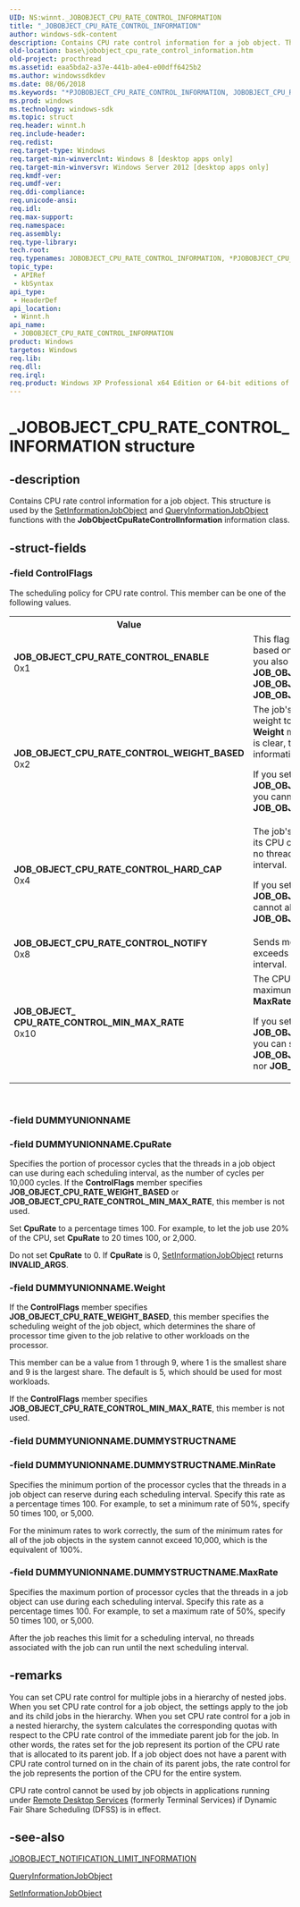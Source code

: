 ```yaml
---
UID: NS:winnt._JOBOBJECT_CPU_RATE_CONTROL_INFORMATION
title: "_JOBOBJECT_CPU_RATE_CONTROL_INFORMATION"
author: windows-sdk-content
description: Contains CPU rate control information for a job object. This structure is used by the SetInformationJobObject and QueryInformationJobObject functions with the JobObjectCpuRateControlInformation information class.
old-location: base\jobobject_cpu_rate_control_information.htm
old-project: procthread
ms.assetid: eaa5bda2-a37e-441b-a0e4-e00dff6425b2
ms.author: windowssdkdev
ms.date: 08/06/2018
ms.keywords: "*PJOBOBJECT_CPU_RATE_CONTROL_INFORMATION, JOBOBJECT_CPU_RATE_CONTROL_INFORMATION, JOBOBJECT_CPU_RATE_CONTROL_INFORMATION structure, JOB_OBJECT_ CPU_RATE_CONTROL_MIN_MAX_RATE, JOB_OBJECT_CPU_RATE_CONTROL_ENABLE, JOB_OBJECT_CPU_RATE_CONTROL_HARD_CAP, JOB_OBJECT_CPU_RATE_CONTROL_NOTIFY, JOB_OBJECT_CPU_RATE_CONTROL_WEIGHT_BASED, PJOBOBJECT_CPU_RATE_CONTROL_INFORMATION, PJOBOBJECT_CPU_RATE_CONTROL_INFORMATION structure pointer, _JOBOBJECT_CPU_RATE_CONTROL_INFORMATION, base.jobobject_cpu_rate_control_information, winnt/JOBOBJECT_CPU_RATE_CONTROL_INFORMATION, winnt/PJOBOBJECT_CPU_RATE_CONTROL_INFORMATION"
ms.prod: windows
ms.technology: windows-sdk
ms.topic: struct
req.header: winnt.h
req.include-header: 
req.redist: 
req.target-type: Windows
req.target-min-winverclnt: Windows 8 [desktop apps only]
req.target-min-winversvr: Windows Server 2012 [desktop apps only]
req.kmdf-ver: 
req.umdf-ver: 
req.ddi-compliance: 
req.unicode-ansi: 
req.idl: 
req.max-support: 
req.namespace: 
req.assembly: 
req.type-library: 
tech.root: 
req.typenames: JOBOBJECT_CPU_RATE_CONTROL_INFORMATION, *PJOBOBJECT_CPU_RATE_CONTROL_INFORMATION
topic_type:
 - APIRef
 - kbSyntax
api_type:
 - HeaderDef
api_location:
 - Winnt.h
api_name:
 - JOBOBJECT_CPU_RATE_CONTROL_INFORMATION
product: Windows
targetos: Windows
req.lib: 
req.dll: 
req.irql: 
req.product: Windows XP Professional x64 Edition or 64-bit editions of     Windows Server 2003
---
```


# _JOBOBJECT_CPU_RATE_CONTROL_INFORMATION structure


## -description


Contains CPU rate control information for a job object. This structure is used by the <a href="https://msdn.microsoft.com/46f7c579-e8d3-4434-a6ce-56573cd84387">SetInformationJobObject</a> and <a href="https://msdn.microsoft.com/d843d578-fd67-4708-959f-00245ff70ec6">QueryInformationJobObject</a> functions with the <b>JobObjectCpuRateControlInformation</b> information class.


## -struct-fields




### -field ControlFlags

The scheduling policy for CPU rate control. This member can be one of the following values.

<table>
<tr>
<th>Value</th>
<th>Meaning</th>
</tr>
<tr>
<td width="40%"><a id="JOB_OBJECT_CPU_RATE_CONTROL_ENABLE"></a><a id="job_object_cpu_rate_control_enable"></a><dl>
<dt><b>JOB_OBJECT_CPU_RATE_CONTROL_ENABLE</b></dt>
<dt>0x1</dt>
</dl>
</td>
<td width="60%">
This flag enables the job's CPU rate to be controlled based on weight or hard cap. You must set this value if you also set <b>JOB_OBJECT_CPU_RATE_CONTROL_WEIGHT_BASED</b>,   <b>JOB_OBJECT_CPU_RATE_CONTROL_HARD_CAP</b>, or <b>JOB_OBJECT_CPU_RATE_CONTROL_MIN_MAX_RATE</b>.

</td>
</tr>
<tr>
<td width="40%"><a id="JOB_OBJECT_CPU_RATE_CONTROL_WEIGHT_BASED"></a><a id="job_object_cpu_rate_control_weight_based"></a><dl>
<dt><b>JOB_OBJECT_CPU_RATE_CONTROL_WEIGHT_BASED</b></dt>
<dt>0x2</dt>
</dl>
</td>
<td width="60%">
The job's CPU rate is calculated based on its relative weight to the weight of other jobs. If this flag is set, the <b>Weight</b> member contains more information. If this flag is clear, the <b>CpuRate</b> member contains more information.

If you set <b>JOB_OBJECT_CPU_RATE_CONTROL_WEIGHT_BASED</b>, you cannot also set <b>JOB_OBJECT_CPU_RATE_CONTROL_MIN_MAX_RATE</b>.

</td>
</tr>
<tr>
<td width="40%"><a id="JOB_OBJECT_CPU_RATE_CONTROL_HARD_CAP"></a><a id="job_object_cpu_rate_control_hard_cap"></a><dl>
<dt><b>JOB_OBJECT_CPU_RATE_CONTROL_HARD_CAP</b></dt>
<dt>0x4</dt>
</dl>
</td>
<td width="60%">
The job's CPU rate is a hard limit. After the job reaches its CPU cycle limit for the current scheduling interval, no threads associated with the job will run until the next interval. 

If you set <b>JOB_OBJECT_CPU_RATE_CONTROL_HARD_CAP</b>, you cannot also set <b>JOB_OBJECT_CPU_RATE_CONTROL_MIN_MAX_RATE</b>.

</td>
</tr>
<tr>
<td width="40%"><a id="JOB_OBJECT_CPU_RATE_CONTROL_NOTIFY"></a><a id="job_object_cpu_rate_control_notify"></a><dl>
<dt><b>JOB_OBJECT_CPU_RATE_CONTROL_NOTIFY</b></dt>
<dt>0x8</dt>
</dl>
</td>
<td width="60%">
Sends messages when the CPU rate for the job exceeds the rate limits for the job during the tolerance interval.

</td>
</tr>
<tr>
<td width="40%"><a id="JOB_OBJECT__CPU_RATE_CONTROL_MIN_MAX_RATE"></a><a id="job_object__cpu_rate_control_min_max_rate"></a><dl>
<dt><b>JOB_OBJECT_ CPU_RATE_CONTROL_MIN_MAX_RATE</b></dt>
<dt>0x10</dt>
</dl>
</td>
<td width="60%">
The CPU rate for the job is limited by minimum and maximum rates that you specify in the <b>MinRate</b> and <b>MaxRate</b> members.

If you set <b>JOB_OBJECT_CPU_RATE_CONTROL_MIN_MAX_RATE</b>, you can set neither  <b>JOB_OBJECT_CPU_RATE_CONTROL_WEIGHT_BASED</b> nor <b>JOB_OBJECT_CPU_RATE_CONTROL_HARD_CAP</b>.

</td>
</tr>
</table>
 


### -field DUMMYUNIONNAME

 


### -field DUMMYUNIONNAME.CpuRate

Specifies the portion of processor cycles that the threads in a job object can use during each scheduling interval, as the number of cycles per 10,000 cycles. If the <b>ControlFlags</b> member specifies <b>JOB_OBJECT_CPU_RATE_WEIGHT_BASED</b> or <b>JOB_OBJECT_CPU_RATE_CONTROL_MIN_MAX_RATE</b>, this member is not used.

Set <b>CpuRate</b> to a percentage times 100. For example, to let the job use 20% of the CPU, set <b>CpuRate</b> to 20 times 100, or 2,000.

Do not set <b>CpuRate</b> to 0. If <b>CpuRate</b> is 0,  <a href="https://msdn.microsoft.com/46f7c579-e8d3-4434-a6ce-56573cd84387">SetInformationJobObject</a> returns <b>INVALID_ARGS</b>.


### -field DUMMYUNIONNAME.Weight

If the <b>ControlFlags</b> member specifies <b>JOB_OBJECT_CPU_RATE_WEIGHT_BASED</b>, this member specifies the scheduling weight of the job object, which determines the share of processor time given to the job relative to other workloads on the processor. 

This member can be a value from 1 through 9, where 1 is the smallest share and 9 is the largest share. The default is 5, which should be used for most workloads.  

If the <b>ControlFlags</b> member specifies <b>JOB_OBJECT_CPU_RATE_CONTROL_MIN_MAX_RATE</b>, this member is not used.


### -field DUMMYUNIONNAME.DUMMYSTRUCTNAME

 


### -field DUMMYUNIONNAME.DUMMYSTRUCTNAME.MinRate

Specifies the minimum portion of the processor cycles that the threads in a job object can reserve during each scheduling interval. Specify this rate as a percentage times 100.  For example, to set a minimum rate of 50%, specify 50 times 100, or  5,000.

For the minimum rates to work correctly, the sum of the minimum rates for all of the job objects in the system cannot exceed 10,000, which is the equivalent of 100%.


### -field DUMMYUNIONNAME.DUMMYSTRUCTNAME.MaxRate

Specifies the maximum portion of processor cycles that the threads in a job object can use during each scheduling interval. Specify this rate as a percentage times 100.  For example, to set  a maximum rate of 50%, specify 50 times 100, or  5,000.

After the job reaches this limit for a scheduling interval, no threads associated with the job can run until the next scheduling interval.


## -remarks



You can set CPU rate control for multiple jobs in a  hierarchy of nested jobs. When you set CPU rate control for a job object, the settings apply to the job and its child jobs in the hierarchy. When you set CPU rate control for a job in a nested hierarchy, the system calculates the corresponding quotas with respect to the CPU rate control of the immediate parent job for the job. In other words, the rates set for the job represent its portion of the CPU rate that is allocated to its parent job.  If a job object does not have a parent with CPU rate control turned on in the chain of its parent jobs, the rate control for the job represents the portion of the CPU for the entire system.

CPU rate control cannot be used by job objects in applications running under <a href="https://msdn.microsoft.com/90c40b7a-e324-43fc-a1e6-f29997ed9436">Remote Desktop Services</a> (formerly Terminal Services)  if Dynamic Fair Share Scheduling (DFSS) is in effect. 




## -see-also




<a href="https://msdn.microsoft.com/39cf5f26-dfc1-4f1d-aae4-5f29e277834f">JOBOBJECT_NOTIFICATION_LIMIT_INFORMATION</a>



<a href="https://msdn.microsoft.com/d843d578-fd67-4708-959f-00245ff70ec6">QueryInformationJobObject</a>



<a href="https://msdn.microsoft.com/46f7c579-e8d3-4434-a6ce-56573cd84387">SetInformationJobObject</a>
 

 


